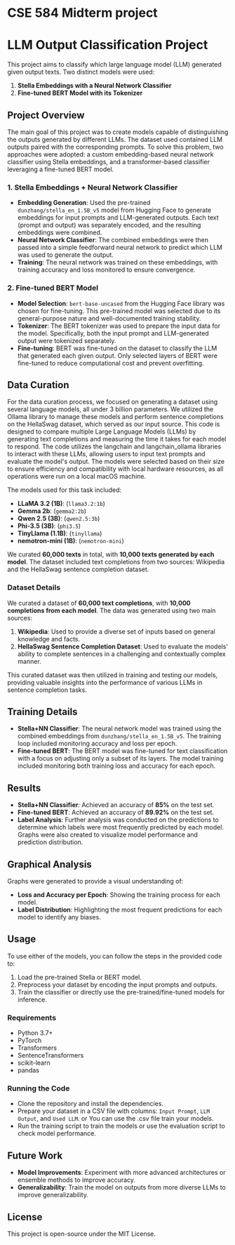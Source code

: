 # CSE 584 Midterm project
# LLM Output Classification Project

This project aims to classify which large language model (LLM) generated given output texts. Two distinct models were used:

1. **Stella Embeddings with a Neural Network Classifier**
2. **Fine-tuned BERT Model with its Tokenizer**

## Project Overview

The main goal of this project was to create models capable of distinguishing the outputs generated by different LLMs. The dataset used contained LLM outputs paired with the corresponding prompts. To solve this problem, two approaches were adopted: a custom embedding-based neural network classifier using Stella embeddings, and a transformer-based classifier leveraging a fine-tuned BERT model.

### 1. Stella Embeddings + Neural Network Classifier

- **Embedding Generation**: Used the pre-trained `dunzhang/stella_en_1.5B_v5` model from Hugging Face to generate embeddings for input prompts and LLM-generated outputs. Each text (prompt and output) was separately encoded, and the resulting embeddings were combined.
- **Neural Network Classifier**: The combined embeddings were then passed into a simple feedforward neural network to predict which LLM was used to generate the output.
- **Training**: The neural network was trained on these embeddings, with training accuracy and loss monitored to ensure convergence.

### 2. Fine-tuned BERT Model

- **Model Selection**: `bert-base-uncased` from the Hugging Face library was chosen for fine-tuning. This pre-trained model was selected due to its general-purpose nature and well-documented training stability.
- **Tokenizer**: The BERT tokenizer was used to prepare the input data for the model. Specifically, both the input prompt and LLM-generated output were tokenized separately.
- **Fine-tuning**: BERT was fine-tuned on the dataset to classify the LLM that generated each given output. Only selected layers of BERT were fine-tuned to reduce computational cost and prevent overfitting.

## Data Curation

For the data curation process, we focused on generating a dataset using several language models, all under 3 billion parameters. We utilized the Ollama library to manage these models and perform sentence completions on the HellaSwag dataset, which served as our input source. This code is designed to compare multiple Large Language Models (LLMs) by generating text completions and measuring the time it takes for each model to respond. The code utilizes the langchain and langchain_ollama libraries to interact with these LLMs, allowing users to input text prompts and evaluate the model's output. The models were selected based on their size to ensure efficiency and compatibility with local hardware resources, as all operations were run on a local macOS machine.

The models used for this task included:
- **LLaMA 3.2 (1B)**: (`llama3.2:1b`)
- **Gemma 2b**: (`gemma2:2b`)
- **Qwen 2.5 (3B)**: (`qwen2.5:3b`)
- **Phi-3.5 (3B)**: (`phi3.5`)
- **TinyLlama (1.1B)**: (`tinyllama`)
- **nemotron-mini (1B)**: (`nemotron-mini`)

We curated **60,000 texts** in total, with **10,000 texts generated by each model**. The dataset included text completions from two sources: Wikipedia and the HellaSwag sentence completion dataset.

### Dataset Details

We curated a dataset of **60,000 text completions**, with **10,000 completions from each model**. The data was generated using two main sources:

1. **Wikipedia**: Used to provide a diverse set of inputs based on general knowledge and facts.
2. **HellaSwag Sentence Completion Dataset**: Used to evaluate the models' ability to complete sentences in a challenging and contextually complex manner.

This curated dataset was then utilized in training and testing our models, providing valuable insights into the performance of various LLMs in sentence completion tasks.

## Training Details

- **Stella+NN Classifier**: The neural network model was trained using the combined embeddings from `dunzhang/stella_en_1.5B_v5`. The training loop included monitoring accuracy and loss per epoch.
- **Fine-tuned BERT**: The BERT model was fine-tuned for text classification with a focus on adjusting only a subset of its layers. The model training included monitoring both training loss and accuracy for each epoch.

## Results

- **Stella+NN Classifier**: Achieved an accuracy of **85%** on the test set.
- **Fine-tuned BERT**: Achieved an accuracy of **89.92%** on the test set.
- **Label Analysis**: Further analysis was conducted on the predictions to determine which labels were most frequently predicted by each model. Graphs were also created to visualize model performance and prediction distribution.

## Graphical Analysis

Graphs were generated to provide a visual understanding of:

- **Loss and Accuracy per Epoch**: Showing the training process for each model.
- **Label Distribution**: Highlighting the most frequent predictions for each model to identify any biases.

## Usage

To use either of the models, you can follow the steps in the provided code to:

1. Load the pre-trained Stella or BERT model.
2. Preprocess your dataset by encoding the input prompts and outputs.
3. Train the classifier or directly use the pre-trained/fine-tuned models for inference.

### Requirements

- Python 3.7+
- PyTorch
- Transformers
- SentenceTransformers
- scikit-learn
- pandas

### Running the Code

- Clone the repository and install the dependencies.
- Prepare your dataset in a CSV file with columns: `Input Prompt`, `LLM Output`, and `Used LLM`. or You can use the .csv file train your models.
- Run the training script to train the models or use the evaluation script to check model performance.

## Future Work

- **Model Improvements**: Experiment with more advanced architectures or ensemble methods to improve accuracy.
- **Generalizability**: Train the model on outputs from more diverse LLMs to improve generalizability.

## License

This project is open-source under the MIT License.
